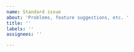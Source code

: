 ```yaml
---
name: Standard issue
about: 'Problems, feature suggestions, etc. '
title: ''
labels: ''
assignees: ''

---
```



